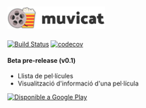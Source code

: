 # <img alt="Muvicat" src="https://raw.githubusercontent.com/ArnauBlanch/muvicat/master/logo_readme.png" height="50" />

[![Build Status](https://travis-ci.org/ArnauBlanch/muvicat.svg?branch=master)](https://travis-ci.org/ArnauBlanch/muvicat)
[![codecov](https://codecov.io/gh/ArnauBlanch/muvicat/branch/master/graph/badge.svg)](https://codecov.io/gh/ArnauBlanch/muvicat)

#### Beta pre-release (v0.1)
 - Llista de pel·lícules
 - Visualització d'informació d'una pel·lícula 

<a href='https://play.google.com/store/apps/details?id=xyz.arnau.muvicat&pcampaignid=MKT-Other-global-all-co-prtnr-py-PartBadge-Mar2515-1'><img alt='Disponible a Google Play' src='https://play.google.com/intl/en_us/badges/images/generic/ca_badge_web_generic.png'/></a>
